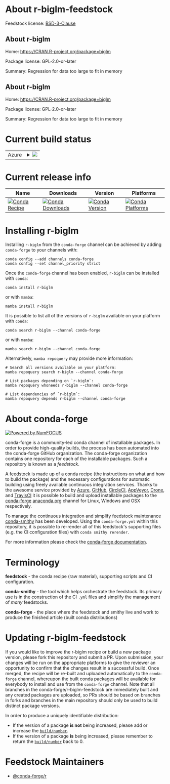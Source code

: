 About r-biglm-feedstock
=======================

Feedstock license: [BSD-3-Clause](https://github.com/conda-forge/r-biglm-feedstock/blob/main/LICENSE.txt)


About r-biglm
-------------

Home: https://CRAN.R-project.org/package=biglm

Package license: GPL-2.0-or-later

Summary: Regression for data too large to fit in memory

About r-biglm
-------------

Home: https://CRAN.R-project.org/package=biglm

Package license: GPL-2.0-or-later

Summary: Regression for data too large to fit in memory

Current build status
====================


<table>
    
  <tr>
    <td>Azure</td>
    <td>
      <details>
        <summary>
          <a href="https://dev.azure.com/conda-forge/feedstock-builds/_build/latest?definitionId=998&branchName=main">
            <img src="https://dev.azure.com/conda-forge/feedstock-builds/_apis/build/status/r-biglm-feedstock?branchName=main">
          </a>
        </summary>
        <table>
          <thead><tr><th>Variant</th><th>Status</th></tr></thead>
          <tbody><tr>
              <td>linux_64_r_base4.4</td>
              <td>
                <a href="https://dev.azure.com/conda-forge/feedstock-builds/_build/latest?definitionId=998&branchName=main">
                  <img src="https://dev.azure.com/conda-forge/feedstock-builds/_apis/build/status/r-biglm-feedstock?branchName=main&jobName=linux&configuration=linux%20linux_64_r_base4.4" alt="variant">
                </a>
              </td>
            </tr><tr>
              <td>linux_64_r_base4.5</td>
              <td>
                <a href="https://dev.azure.com/conda-forge/feedstock-builds/_build/latest?definitionId=998&branchName=main">
                  <img src="https://dev.azure.com/conda-forge/feedstock-builds/_apis/build/status/r-biglm-feedstock?branchName=main&jobName=linux&configuration=linux%20linux_64_r_base4.5" alt="variant">
                </a>
              </td>
            </tr><tr>
              <td>linux_aarch64_r_base4.4</td>
              <td>
                <a href="https://dev.azure.com/conda-forge/feedstock-builds/_build/latest?definitionId=998&branchName=main">
                  <img src="https://dev.azure.com/conda-forge/feedstock-builds/_apis/build/status/r-biglm-feedstock?branchName=main&jobName=linux&configuration=linux%20linux_aarch64_r_base4.4" alt="variant">
                </a>
              </td>
            </tr><tr>
              <td>linux_aarch64_r_base4.5</td>
              <td>
                <a href="https://dev.azure.com/conda-forge/feedstock-builds/_build/latest?definitionId=998&branchName=main">
                  <img src="https://dev.azure.com/conda-forge/feedstock-builds/_apis/build/status/r-biglm-feedstock?branchName=main&jobName=linux&configuration=linux%20linux_aarch64_r_base4.5" alt="variant">
                </a>
              </td>
            </tr><tr>
              <td>linux_ppc64le_r_base4.4</td>
              <td>
                <a href="https://dev.azure.com/conda-forge/feedstock-builds/_build/latest?definitionId=998&branchName=main">
                  <img src="https://dev.azure.com/conda-forge/feedstock-builds/_apis/build/status/r-biglm-feedstock?branchName=main&jobName=linux&configuration=linux%20linux_ppc64le_r_base4.4" alt="variant">
                </a>
              </td>
            </tr><tr>
              <td>linux_ppc64le_r_base4.5</td>
              <td>
                <a href="https://dev.azure.com/conda-forge/feedstock-builds/_build/latest?definitionId=998&branchName=main">
                  <img src="https://dev.azure.com/conda-forge/feedstock-builds/_apis/build/status/r-biglm-feedstock?branchName=main&jobName=linux&configuration=linux%20linux_ppc64le_r_base4.5" alt="variant">
                </a>
              </td>
            </tr><tr>
              <td>osx_64_r_base4.4</td>
              <td>
                <a href="https://dev.azure.com/conda-forge/feedstock-builds/_build/latest?definitionId=998&branchName=main">
                  <img src="https://dev.azure.com/conda-forge/feedstock-builds/_apis/build/status/r-biglm-feedstock?branchName=main&jobName=osx&configuration=osx%20osx_64_r_base4.4" alt="variant">
                </a>
              </td>
            </tr><tr>
              <td>osx_64_r_base4.5</td>
              <td>
                <a href="https://dev.azure.com/conda-forge/feedstock-builds/_build/latest?definitionId=998&branchName=main">
                  <img src="https://dev.azure.com/conda-forge/feedstock-builds/_apis/build/status/r-biglm-feedstock?branchName=main&jobName=osx&configuration=osx%20osx_64_r_base4.5" alt="variant">
                </a>
              </td>
            </tr><tr>
              <td>osx_arm64_r_base4.4</td>
              <td>
                <a href="https://dev.azure.com/conda-forge/feedstock-builds/_build/latest?definitionId=998&branchName=main">
                  <img src="https://dev.azure.com/conda-forge/feedstock-builds/_apis/build/status/r-biglm-feedstock?branchName=main&jobName=osx&configuration=osx%20osx_arm64_r_base4.4" alt="variant">
                </a>
              </td>
            </tr><tr>
              <td>osx_arm64_r_base4.5</td>
              <td>
                <a href="https://dev.azure.com/conda-forge/feedstock-builds/_build/latest?definitionId=998&branchName=main">
                  <img src="https://dev.azure.com/conda-forge/feedstock-builds/_apis/build/status/r-biglm-feedstock?branchName=main&jobName=osx&configuration=osx%20osx_arm64_r_base4.5" alt="variant">
                </a>
              </td>
            </tr><tr>
              <td>win_64_r_base4.4</td>
              <td>
                <a href="https://dev.azure.com/conda-forge/feedstock-builds/_build/latest?definitionId=998&branchName=main">
                  <img src="https://dev.azure.com/conda-forge/feedstock-builds/_apis/build/status/r-biglm-feedstock?branchName=main&jobName=win&configuration=win%20win_64_r_base4.4" alt="variant">
                </a>
              </td>
            </tr><tr>
              <td>win_64_r_base4.5</td>
              <td>
                <a href="https://dev.azure.com/conda-forge/feedstock-builds/_build/latest?definitionId=998&branchName=main">
                  <img src="https://dev.azure.com/conda-forge/feedstock-builds/_apis/build/status/r-biglm-feedstock?branchName=main&jobName=win&configuration=win%20win_64_r_base4.5" alt="variant">
                </a>
              </td>
            </tr>
          </tbody>
        </table>
      </details>
    </td>
  </tr>
</table>

Current release info
====================

| Name | Downloads | Version | Platforms |
| --- | --- | --- | --- |
| [![Conda Recipe](https://img.shields.io/badge/recipe-r--biglm-green.svg)](https://anaconda.org/conda-forge/r-biglm) | [![Conda Downloads](https://img.shields.io/conda/dn/conda-forge/r-biglm.svg)](https://anaconda.org/conda-forge/r-biglm) | [![Conda Version](https://img.shields.io/conda/vn/conda-forge/r-biglm.svg)](https://anaconda.org/conda-forge/r-biglm) | [![Conda Platforms](https://img.shields.io/conda/pn/conda-forge/r-biglm.svg)](https://anaconda.org/conda-forge/r-biglm) |

Installing r-biglm
==================

Installing `r-biglm` from the `conda-forge` channel can be achieved by adding `conda-forge` to your channels with:

```
conda config --add channels conda-forge
conda config --set channel_priority strict
```

Once the `conda-forge` channel has been enabled, `r-biglm` can be installed with `conda`:

```
conda install r-biglm
```

or with `mamba`:

```
mamba install r-biglm
```

It is possible to list all of the versions of `r-biglm` available on your platform with `conda`:

```
conda search r-biglm --channel conda-forge
```

or with `mamba`:

```
mamba search r-biglm --channel conda-forge
```

Alternatively, `mamba repoquery` may provide more information:

```
# Search all versions available on your platform:
mamba repoquery search r-biglm --channel conda-forge

# List packages depending on `r-biglm`:
mamba repoquery whoneeds r-biglm --channel conda-forge

# List dependencies of `r-biglm`:
mamba repoquery depends r-biglm --channel conda-forge
```


About conda-forge
=================

[![Powered by
NumFOCUS](https://img.shields.io/badge/powered%20by-NumFOCUS-orange.svg?style=flat&colorA=E1523D&colorB=007D8A)](https://numfocus.org)

conda-forge is a community-led conda channel of installable packages.
In order to provide high-quality builds, the process has been automated into the
conda-forge GitHub organization. The conda-forge organization contains one repository
for each of the installable packages. Such a repository is known as a *feedstock*.

A feedstock is made up of a conda recipe (the instructions on what and how to build
the package) and the necessary configurations for automatic building using freely
available continuous integration services. Thanks to the awesome service provided by
[Azure](https://azure.microsoft.com/en-us/services/devops/), [GitHub](https://github.com/),
[CircleCI](https://circleci.com/), [AppVeyor](https://www.appveyor.com/),
[Drone](https://cloud.drone.io/welcome), and [TravisCI](https://travis-ci.com/)
it is possible to build and upload installable packages to the
[conda-forge](https://anaconda.org/conda-forge) [anaconda.org](https://anaconda.org/)
channel for Linux, Windows and OSX respectively.

To manage the continuous integration and simplify feedstock maintenance
[conda-smithy](https://github.com/conda-forge/conda-smithy) has been developed.
Using the ``conda-forge.yml`` within this repository, it is possible to re-render all of
this feedstock's supporting files (e.g. the CI configuration files) with ``conda smithy rerender``.

For more information please check the [conda-forge documentation](https://conda-forge.org/docs/).

Terminology
===========

**feedstock** - the conda recipe (raw material), supporting scripts and CI configuration.

**conda-smithy** - the tool which helps orchestrate the feedstock.
                   Its primary use is in the construction of the CI ``.yml`` files
                   and simplify the management of *many* feedstocks.

**conda-forge** - the place where the feedstock and smithy live and work to
                  produce the finished article (built conda distributions)


Updating r-biglm-feedstock
==========================

If you would like to improve the r-biglm recipe or build a new
package version, please fork this repository and submit a PR. Upon submission,
your changes will be run on the appropriate platforms to give the reviewer an
opportunity to confirm that the changes result in a successful build. Once
merged, the recipe will be re-built and uploaded automatically to the
`conda-forge` channel, whereupon the built conda packages will be available for
everybody to install and use from the `conda-forge` channel.
Note that all branches in the conda-forge/r-biglm-feedstock are
immediately built and any created packages are uploaded, so PRs should be based
on branches in forks and branches in the main repository should only be used to
build distinct package versions.

In order to produce a uniquely identifiable distribution:
 * If the version of a package **is not** being increased, please add or increase
   the [``build/number``](https://docs.conda.io/projects/conda-build/en/latest/resources/define-metadata.html#build-number-and-string).
 * If the version of a package **is** being increased, please remember to return
   the [``build/number``](https://docs.conda.io/projects/conda-build/en/latest/resources/define-metadata.html#build-number-and-string)
   back to 0.

Feedstock Maintainers
=====================

* [@conda-forge/r](https://github.com/orgs/conda-forge/teams/r/)

